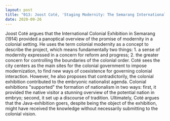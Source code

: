 ```yaml
---
layout: post
title: "013: Joost Coté, 'Staging Modernity: The Semarang International Colonial Exhibition, 1914,' in Review of Indonesian and Malaysian Affairs, vol 40, no. 1 (2006)"
date: 2020-09-26
---
```

Joost Coté argues that the International Colonial Exhibition in Semarang (1914) provided a panoptical overview of the promise of modernity in a colonial setting. He uses the term colonial modernity as a concept to describe the project, which means fundamentally two things: 1. a sense of modernity expressed in a concern for reform and progress; 2. the greater concern for controlling the boundaries of the colonial order. Coté sees the city centers as the main sites for the colonial government to impose modernization, to find new ways of coexistence for governing colonial interaction. However, he also proposes that contradictorily, the colonial exhibition contributed to the embryonic nationalist agenda. Colonial exhibitions "supported" the formation of nationalism in two ways: first, it provided the native visitor a stunning overview of the potential nation in embryo; second, it set up a discourse of tradition. Ultimately, Coté argues that the Java-exhibition goers, despite being the object of the exhibition, might have received the knowledge without necessarily submitting to the colonial vision.
